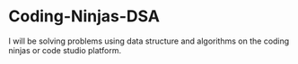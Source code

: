 # Coding-Ninjas-DSA
I will be solving problems using data structure and algorithms on the coding ninjas or code studio platform.
